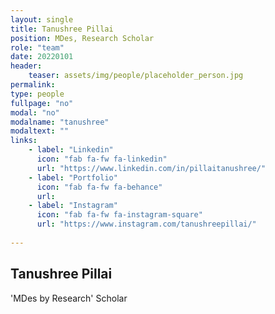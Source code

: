 ```yaml
---
layout: single
title: Tanushree Pillai
position: MDes, Research Scholar
role: "team"
date: 20220101
header:
    teaser: assets/img/people/placeholder_person.jpg
permalink:
type: people
fullpage: "no"
modal: "no"
modalname: "tanushree"
modaltext: ""
links:        
    - label: "Linkedin"
      icon: "fab fa-fw fa-linkedin"
      url: "https://www.linkedin.com/in/pillaitanushree/"
    - label: "Portfolio"
      icon: "fab fa-fw fa-behance"
      url: 
    - label: "Instagram"
      icon: "fab fa-fw fa-instagram-square"
      url: "https://www.instagram.com/tanushreepillai/"
      
---
```



## Tanushree Pillai
'MDes by Research' Scholar


